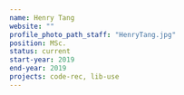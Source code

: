 ```yaml
---
name: Henry Tang
website: ""
profile_photo_path_staff: "HenryTang.jpg"
position: MSc.
status: current
start-year: 2019
end-year: 2019
projects: code-rec, lib-use
---
```

